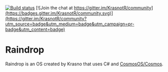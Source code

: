 [![Build status](https://ci.appveyor.com/api/projects/status/ncbsueb99it75ga5?svg=true)](https://ci.appveyor.com/project/KrasnotR/raindrop) [![Join the chat at https://gitter.im/KrasnotR/community](https://badges.gitter.im/KrasnotR/community.svg)](https://gitter.im/KrasnotR/community?utm_source=badge&utm_medium=badge&utm_campaign=pr-badge&utm_content=badge)

# Raindrop
Raindrop is an OS created by Krasno that uses C# and [CosmosOS/Cosmos](https://github.com/CosmosOS/Cosmos).
